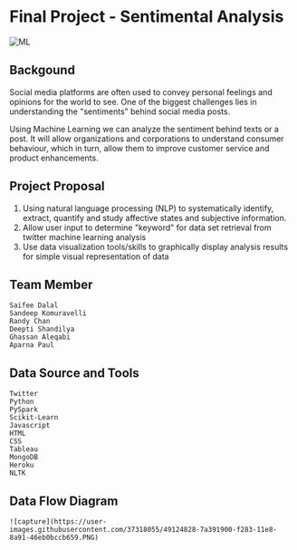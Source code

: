 # Final Project - Sentimental Analysis
![ML](https://user-images.githubusercontent.com/37318055/48816762-0f2e9600-ed09-11e8-8472-6cb9aff2e7a8.jpg)

## Backgound
Social media platforms are often used to convey personal feelings and opinions for the world to see. One of the biggest challenges       lies in understanding the "sentiments" behind social media posts.

Using Machine Learning we can analyze the sentiment behind texts or a post. It will allow organizations and corporations to             understand   consumer behaviour, which in turn, allow them to improve customer service and product enhancements. 

## Project Proposal
1) Using natural language processing (NLP) to systematically identify, extract, quantify and study affective states and subjective       information.
2) Allow user input to determine "keyword" for data set retrieval from twitter machine learning analysis
3) Use data visualization tools/skills to graphically display analysis results for simple visual representation of data 

## Team Member
    Saifee Dalal
    Sandeep Komuravelli
    Randy Chan
    Deepti Shandilya
    Ghassan Aleqabi
    Aparna Paul


## Data Source and Tools
    Twitter
    Python
    PySpark
    Scikit-Learn
    Javascript 
    HTML
    CSS
    Tableau
    MongoDB
    Heroku
    NLTK


## Data Flow Diagram
    ![capture](https://user-images.githubusercontent.com/37318055/49124828-7a391900-f283-11e8-8a91-46eb0bccb659.PNG)
